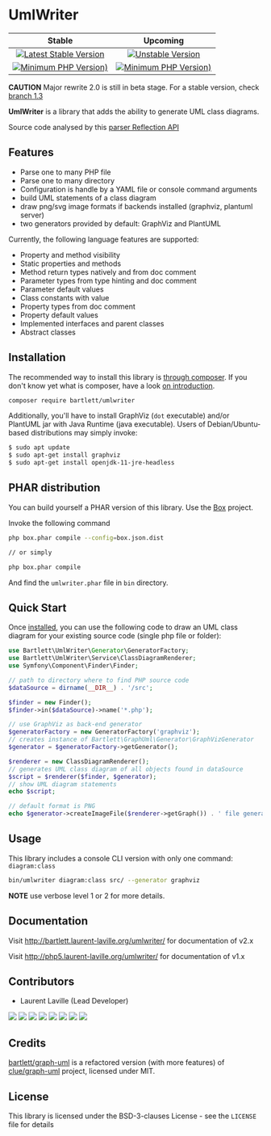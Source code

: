 
# UmlWriter

| Stable | Upcoming |
|:------:|:--------:|
| [![Latest Stable Version](https://img.shields.io/packagist/v/bartlett/umlwriter)](https://packagist.org/packages/bartlett/umlwriter) | [![Unstable Version](https://img.shields.io/packagist/vpre/bartlett/umlwriter)](https://packagist.org/packages/bartlett/umlwriter) |
| [![Minimum PHP Version)](https://img.shields.io/packagist/php-v/bartlett/umlwriter)](https://php.net/) | [![Minimum PHP Version)](https://img.shields.io/packagist/php-v/bartlett/umlwriter/2.x-dev?color=orange)](https://php.net/) |

**CAUTION** Major rewrite 2.0 is still in beta stage. For a stable version, check [branch 1.3](https://github.com/llaville/umlwriter/tree/1.3)

**UmlWriter** is a library that adds the ability to generate UML class diagrams.

Source code analysed by this [parser Reflection API](https://github.com/goaop/parser-reflection)

## Features

* Parse one to many PHP file
* Parse one to many directory
* Configuration is handle by a YAML file or console command arguments
* build UML statements of a class diagram
* draw png/svg image formats if backends installed (graphviz, plantuml server)
* two generators provided by default: GraphViz and PlantUML

Currently, the following language features are supported:

* Property and method visibility
* Static properties and methods
* Method return types natively and from doc comment
* Parameter types from type hinting and doc comment
* Parameter default values
* Class constants with value
* Property types from doc comment
* Property default values
* Implemented interfaces and parent classes
* Abstract classes

## Installation

The recommended way to install this library is [through composer](http://getcomposer.org).
If you don't know yet what is composer, have a look [on introduction](http://getcomposer.org/doc/00-intro.md).

```bash
composer require bartlett/umlwriter
```

Additionally, you'll have to install GraphViz (`dot` executable) and/or PlantUML jar with Java Runtime (java executable).
Users of Debian/Ubuntu-based distributions may simply invoke:

```bash
$ sudo apt update
$ sudo apt-get install graphviz
$ sudo apt-get install openjdk-11-jre-headless
```

## PHAR distribution

You can build yourself a PHAR version of this library. Use the [Box](https://github.com/humbug/box) project.

Invoke the following command

```bash
php box.phar compile --config=box.json.dist

// or simply

php box.phar compile
```

And find the `umlwriter.phar` file in `bin` directory.

## Quick Start

Once [installed](#installation), you can use the following code to draw an UML class
diagram for your existing source code (single php file or folder):

```php
use Bartlett\UmlWriter\Generator\GeneratorFactory;
use Bartlett\UmlWriter\Service\ClassDiagramRenderer;
use Symfony\Component\Finder\Finder;

// path to directory where to find PHP source code
$dataSource = dirname(__DIR__) . '/src';

$finder = new Finder();
$finder->in($dataSource)->name('*.php');

// use GraphViz as back-end generator
$generatorFactory = new GeneratorFactory('graphviz');
// creates instance of Bartlett\GraphUml\Generator\GraphVizGenerator
$generator = $generatorFactory->getGenerator();

$renderer = new ClassDiagramRenderer();
// generates UML class diagram of all objects found in dataSource
$script = $renderer($finder, $generator);
// show UML diagram statements
echo $script;

// default format is PNG
echo $generator->createImageFile($renderer->getGraph()) . ' file generated' . PHP_EOL;
```

## Usage

This library includes a console CLI version with only one command: `diagram:class`

```bash
bin/umlwriter diagram:class src/ --generator graphviz
```

**NOTE** use verbose level 1 or 2 for more details.

## Documentation

Visit http://bartlett.laurent-laville.org/umlwriter/ for documentation of v2.x

Visit http://php5.laurent-laville.org/umlwriter/ for documentation of v1.x

## Contributors

* Laurent Laville (Lead Developer)

[![](https://sourcerer.io/fame/llaville/llaville/umlwriter/images/0)](https://sourcerer.io/fame/llaville/llaville/umlwriter/links/0)
[![](https://sourcerer.io/fame/llaville/llaville/umlwriter/images/1)](https://sourcerer.io/fame/llaville/llaville/umlwriter/links/1)
[![](https://sourcerer.io/fame/llaville/llaville/umlwriter/images/2)](https://sourcerer.io/fame/llaville/llaville/umlwriter/links/2)
[![](https://sourcerer.io/fame/llaville/llaville/umlwriter/images/3)](https://sourcerer.io/fame/llaville/llaville/umlwriter/links/3)
[![](https://sourcerer.io/fame/llaville/llaville/umlwriter/images/4)](https://sourcerer.io/fame/llaville/llaville/umlwriter/links/4)
[![](https://sourcerer.io/fame/llaville/llaville/umlwriter/images/5)](https://sourcerer.io/fame/llaville/llaville/umlwriter/links/5)
[![](https://sourcerer.io/fame/llaville/llaville/umlwriter/images/6)](https://sourcerer.io/fame/llaville/llaville/umlwriter/links/6)
[![](https://sourcerer.io/fame/llaville/llaville/umlwriter/images/7)](https://sourcerer.io/fame/llaville/llaville/umlwriter/links/7)

## Credits

[bartlett/graph-uml](https://github.com/llaville/graph-uml) is a refactored version (with more features) of [clue/graph-uml](https://github.com/clue/graph-uml) project, licensed under MIT.

## License

This library is licensed under the BSD-3-clauses License - see the `LICENSE` file for details
